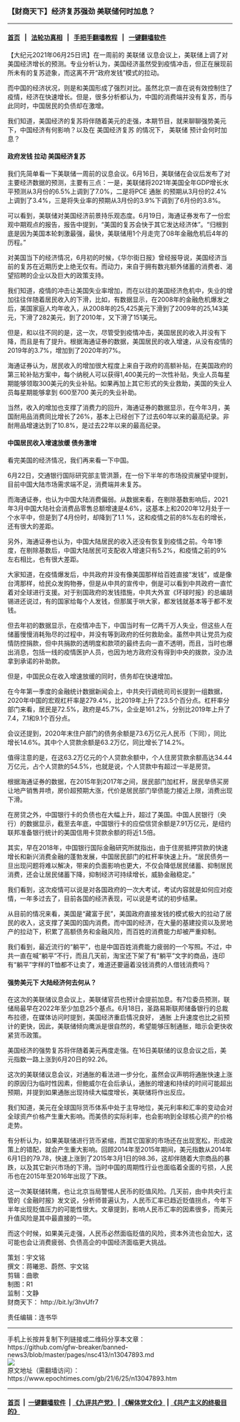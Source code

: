 ### 【财商天下】经济复苏强劲 美联储何时加息？
------------------------

#### [首页](https://github.com/gfw-breaker/banned-news3/blob/master/README.md) &nbsp;&nbsp;|&nbsp;&nbsp; [法轮功真相](https://github.com/begood0513/basic/blob/master/README.md)  &nbsp;&nbsp;|&nbsp;&nbsp; [手把手翻墙教程](https://github.com/gfw-breaker/guides/wiki)  &nbsp;&nbsp;|&nbsp;&nbsp; [一键翻墙软件](https://github.com/gfw-breaker/nogfw/blob/master/README.md)  



<div><p>
 【大纪元2021年06月25日讯】在一周前的
 <ok href="https://www.epochtimes.com/gb/tag/%E7%BE%8E%E8%81%94%E5%82%A8.html">
  美联储
 </ok>
 议息会议上，美联储上调了对美国经济增长的预测。专业分析认为，美国经济虽然受到疫情冲击，但正在展现前所未有的复苏迹象，而这离不开“政府发钱”模式的拉动。
</p>
<p>
 而中国的经济状况，则是和美国形成了强烈对比。虽然北京一直在说有效控制住了疫情，经济在快速增长。但是，很多分析都认为，中国的消费端并没有复苏，而与此同时，中国居民的负债却在激增。
</p>
<p>
 我们知道，美国经济的复苏将伴随着美元的走强，本期节目，就来聊聊强势美元下，中国经济有何影响？以及在
 <ok href="https://www.epochtimes.com/gb/tag/%E7%BE%8E%E5%9B%BD%E7%BB%8F%E6%B5%8E%E5%A4%8D%E8%8B%8F.html">
  美国经济复苏
 </ok>
 的情况下，
 <ok href="https://www.epochtimes.com/gb/tag/%E7%BE%8E%E8%81%94%E5%82%A8.html">
  美联储
 </ok>
 预计会何时加息？
</p>
<p>
</p>
<h4>
 政府发钱 拉动
 <ok href="https://www.epochtimes.com/gb/tag/%E7%BE%8E%E5%9B%BD%E7%BB%8F%E6%B5%8E%E5%A4%8D%E8%8B%8F.html">
  美国经济复苏
 </ok>
</h4>
<p>
 我们先简单看一下美联储一周前的议息会议。6月16日，美联储在会议后发布了对主要经济数据的预测，主要有三点：一是，美联储将2021年美国全年GDP增长水平预测从3月份的6.5%上调到了7.0%，二是将PCE
 <ok href="https://www.epochtimes.com/gb/tag/%E9%80%9A%E8%83%80.html">
  通胀
 </ok>
 的预期从3月份的2.4%上调到了3.4%，三是将失业率的预期从3月份的3.9%下调到了6月份的3.8%。
</p>
<p>
 可以看到，美联储对美国经济前景持乐观态度。6月19日，海通证券发布了一份宏观中期观点的报告，报告中提到，“美国的复苏会快于其它发达经济体”。“归根到底是因为美国本轮刺激最强，最快，美联储用1个月走完了08年金融危机后4年的历程。”
</p>
<p>
 对美国当下的经济情况，6月初的时候，《华尔街日报》曾经报导说，美国经济当前的复苏在近期历史上绝无仅有。而动力，来自于拥有数兆额外储蓄的消费者、渴望招聘的企业以及巨大的政策支持。
</p>
<p>
 我们知道，疫情的冲击让美国失业率增加，而在以往的美国经济危机中，失业的增加往往伴随着居民收入的下滑，比如，有数据显示，在2008年的金融危机爆发之后，美国家庭人均年收入，从2008年的25,425美元下滑到了2009年的25,143美元，下滑了282美元，到了2010年，又下滑了151美元。
</p>
<p>
 但是，和以往不同的是，这一次，尽管受到疫情冲击，美国居民的收入并没有下降，而且是有了提升。根据海通证券的数据，美国居民的收入增速，从没有疫情的2019年的3.7%，增加到了2020年的7%。
</p>
<p>
 海通证券认为，居民收入的增加很大程度上来自于政府的高额补贴，在美国政府的第三轮补贴方案中，每个纳税人可以获得1,400美元的一次性补贴，失业人员每星期能够领取300美元的失业补贴。如果再加上其它形式的失业救助，美国的失业人员每星期能够拿到 600至700 美元的失业补助。
</p>
<p>
 当然，收入的增加也支撑了消费力的回升，海通证券的数据显示，在今年3月，美国耐用品消费同比增长了26%，基本上已经创下了过去60年以来的最高纪录。非耐用品增速达到了10.8%，是过去22年以来的最高纪录。
</p>
<h4>
 中国居民收入增速放缓 债务激增
</h4>
<p>
 看完美国的经济情况，我们再来看一下中国。
</p>
<p>
 6月22日，交通银行国际研究部主管洪灏，在一份下半年的市场投资展望中提到，目前中国大陆市场需求端不足，消费端并未复苏。
</p>
<p>
 而海通证券，也认为中国大陆消费偏弱。从数据来看，在剔除基数影响后，2021年3月中国大陆社会消费品零售总额增速是4.6%，这基本上和2020年12月处于一个水平中，但是到了4月份时，却降到了1.1 %，这和疫情之前的8%左右的增长，还有很大的差距。
</p>
<p>
 另外，海通证券也认为，中国大陆居民的收入还没有恢复到疫情之前。今年1季度，在剔除基数后，中国大陆居民可支配收入增速只有5.2%，和疫情之前的9%左右相比，也有很大差距。
</p>
<p>
 大家知道，在疫情爆发后，中共政府并没有像美国那样给百姓直接“发钱”，或是像台湾那样，给民众发购物券，但是从中共的宣传中，倒是可以看到中共政府一直忙着对全球进行支援。对于别国政府的发钱措施，中共大外宣《环球时报》的总编胡锡进还说过，有的国家给每个人发钱，但那属于哄大家，都发钱就基本等于都不发钱。
</p>
<p>
 但去年初的数据显示，在疫情冲击下，中国当时有一亿两千万人失业，但这些人在储蓄慢慢消耗殆尽的过程中，并没有等到政府的任何救助金。虽然中共让党员为疫情防控捐款，但中共捐款的透明度和款项的最终去向一直不透明，而且，当时也爆出消息，包括一线的疫情医护人员，也因为地方政府没有得到中央的拨款，没办法拿到承诺的补助款。
</p>
<p>
 但是，中国民众在收入增速放缓的同时，债务却在快速增加。
</p>
<p>
 在今年第一季度的金融统计数据新闻会上，中共央行调统司司长提到一组数据，2020年中国的宏观杠杆率是279.4%，比2019年上升了23.5个百分点。杠杆率分部门来看，居民是72.5%，政府是45.7%，企业是161.2%，分别比2019年上升了7.4，7.1和9.1个百分点。
</p>
<p>
 会议还提到，2020年末住户部门的债务余额是73.6万亿元人民币（下同），同比增长14.6%。其中个人贷款余额是63.2万亿，同比增长了14.2%。
</p>
<p>
 值得注意的是，在这63.2万亿元的个人贷款余额中，个人住房贷款余额高达34.44万亿元，占个人贷款的54.5%，也就是说，个人贷款中有超过一半是房贷。
</p>
<p>
 根据海通证券的数据，在2015年到2017年之间，居民部门加杠杆，居民举债买房让地产销售井喷，房价超预期大涨，代价是居民部门举债能力接近上限，消费出现下滑。
</p>
<p>
 在房贷之外，中国银行卡的负债也在大幅上升，超过了美国。中国人民银行（央行）的数据显示，截至去年底，中国银行卡的应偿信贷余额是7.91万亿元，是纽约联邦准备银行统计的美国信用卡贷款余额的将近1.5倍。
</p>
<p>
 其实，早在2018年，中国银行国际金融研究所就指出，由于住房抵押贷款的快速增长和新兴消费金融的蓬勃发展，中国居民部门的杠杆率快速上升。“居民债务一旦出现问题将难以解决，带来的负面影响也更大，不仅会降低居民储蓄、抑制居民消费，还会让居民储蓄下降，抑制经济可持续增长，威胁金融稳定。”
</p>
<p>
 我们看到，这次疫情可以说是对各国政府的一次大考试，考试内容就是如何应对疫情，一年多过去了，目前各国的经济表现，可以说是考试的初步结果。
</p>
<p>
 从目前的情况来看，美国是“藏富于民”，美国政府直接发钱的模式极大的拉动了居民的收入，这支撑了美国的国内消费。而中国的经济，在大量的基建投资以及房地产的拉动下，积累了高额债务和金融风险，而百姓的消费能力却被严重抑制。
</p>
<p>
 我们看到，最近流行的“躺平”，也是中国百姓消费能力疲弱的一个写照。不过，中共一直在喊“躺平”不行，而且几天前，淘宝还下架了有“躺平”文字的商品，连印有“躺平”字样的T恤都不让卖了，难道还要逼着没钱消费的人借钱消费吗？
</p>
<h4>
 强势美元下 大陆经济何去何从？
</h4>
<p>
 在这次的美联储议息会议上，美联储官员也预计会提前加息。有7位委员预测，联储局最早在2022年至少加息25个基点。6月18日，圣路易斯联邦储备银行的总裁布拉德，在媒体访问时提到，美国经济重启情况良好，
 <ok href="https://www.epochtimes.com/gb/tag/%E9%80%9A%E8%83%80.html">
  通胀
 </ok>
 上升速度也比之前预计的更快，因此，美联储倾向鹰派是很自然的，希望能够压制通胀，暗示会更快收紧货币政策。
</p>
<p>
 美国经济的强势复苏将伴随着美元再度走强。在16日美联储的议息会议之后，美元指数一路上涨到6月20日的92.26。
</p>
<p>
 这次的美联储议息会议，对通胀的看法进一步分化，虽然会议声明将通胀快速上涨的原因归为临时性因素，但鲍威尔在会后承认，通胀的增速和持续的时间可能超出预期，并提到如果通胀出现持续大幅度增长，美联储将作出反应。
</p>
<p>
 我们知道，美元在全球国际货币体系中处于主导地位，美元利率和汇率的变动会对全球资产价格产生重大影响。而美债的实际利率，也会影响到全球核心资产的价格走势。
</p>
<p>
 有分析认为，如果美联储进行货币紧缩，而其它国家的市场还在出现宽松，形成政策上的错配，就会产生重大影响。回顾2014年至2015年期间，美元指数从2014年6月1日的79.78，快速上涨到了2015年3月1日的98.36，这却伴随着大宗商品的暴跌，以及其它新兴市场的下滑。当时中国的周期性行业也面临着全面的亏损，人民币也在2015年至2016年出现了下跌。
</p>
<p>
 这一次美联储转鹰，也让北京当局警惕人民币的贬值风险。几天前，由中共央行主管的《金融时报》发文说，分析师普遍认为，人民币汇率已趋近贬值拐点，今年下半年出现贬值压力的可能性很大。文章提到，影响人民币汇率的因素很多，而美元升值风险是其中最直接的一项。
</p>
<p>
 而这个时候，如果美元走强，人民币必然面临贬值的风险，资本外流也会加大，这可能也会让消费疲弱、负债高企的中国经济面临更大挑战。
</p>
<p>
 策划：宇文铭
 <br/>
 撰文：蒋曦恩、蔚然、宇文铭
 <br/>
 剪辑：曲歌
 <br/>
 制图：R1
 <br/>
 监制：文静
 <br/>
 财商天下：
 <ok href="http://bit.ly/3hvUfr7">
  http://bit.ly/3hvUfr7
 </ok>
</p>
<p>
 责任编辑：连书华
</p>
</div>
<hr/>
手机上长按并复制下列链接或二维码分享本文章：<br/>
https://github.com/gfw-breaker/banned-news3/blob/master/pages/nsc413/n13047893.md <br/>
<a href='https://github.com/gfw-breaker/banned-news3/blob/master/pages/nsc413/n13047893.md'><img src='https://github.com/gfw-breaker/banned-news3/blob/master/pages/nsc413/n13047893.md.png'/></a> <br/>
原文地址（需翻墙访问）：https://www.epochtimes.com/gb/21/6/25/n13047893.htm


------------------------
#### [首页](https://github.com/gfw-breaker/banned-news3/blob/master/README.md) &nbsp;|&nbsp; [一键翻墙软件](https://github.com/gfw-breaker/nogfw/blob/master/README.md) &nbsp;| [《九评共产党》](https://github.com/gfw-breaker/9ping.md/blob/master/README.md#九评之一评共产党是什么) | [《解体党文化》](https://github.com/gfw-breaker/jtdwh.md/blob/master/README.md) | [《共产主义的终极目的》](https://github.com/gfw-breaker/gczydzjmd.md/blob/master/README.md)


<img src='http://gfw-breaker.win/banned-news3/pages/nsc413/n13047893.md' width='0px' height='0px'/>